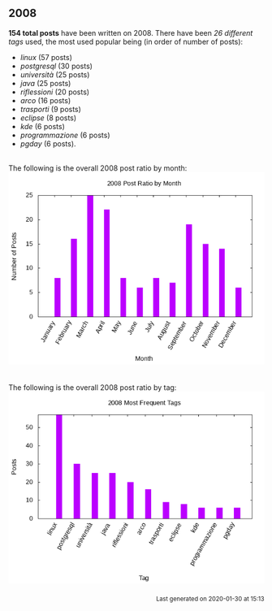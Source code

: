 ## 2008 

**154 total posts** have been written on 2008.
There have been *26 different tags* used, the most
used popular being (in order of number of posts):
 
- *linux* (57 posts)  
- *postgresql* (30 posts)  
- *università* (25 posts)  
- *java* (25 posts)  
- *riflessioni* (20 posts)  
- *arco* (16 posts)  
- *trasporti* (9 posts)  
- *eclipse* (8 posts)  
- *kde* (6 posts)  
- *programmazione* (6 posts)  
- *pgday* (6 posts).<br/>
<br/>
The following is the overall 2008 post ratio by month:
<br/>
    <center>
      <img src="/images/stats/2008-months.png" alt="2008 post ratio per month" />
    </center>
<br/>

<br/>
The following is the overall 2008 post ratio by tag:
<br/>
  <center>
    <img src="/images/stats/2008-tags.png" alt="2008 post ratio per tag" />
  </center>
<br/>

<div align="right">
<small>
Last generated on 2020-01-30 at 15:13
</small>
</div>

<br/>
